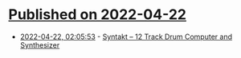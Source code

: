 # [Published on 2022-04-22](index.md)

* [2022-04-22, 02:05:53](https://news.ycombinator.com/item?id=31117436) - [Syntakt – 12 Track Drum Computer and Synthesizer](https://www.elektron.se/products/syntakt/)
